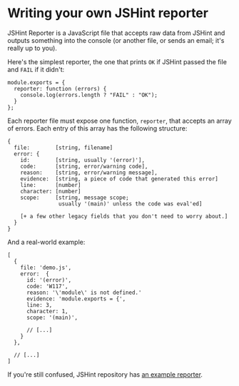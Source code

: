# Writing your own JSHint reporter

JSHint Reporter is a JavaScript file that accepts raw data from JSHint and
outputs something into the console (or another file, or sends an email; it's
really up to you).

Here's the simplest reporter, the one that prints `OK` if JSHint passed the file
and `FAIL` if it didn't:

    module.exports = {
      reporter: function (errors) {
        console.log(errors.length ? "FAIL" : "OK");
      }
    };

Each reporter file must expose one function, `reporter`, that accepts an array
of errors. Each entry of this array has the following structure:

    {
      file:        [string, filename]
      error: {
        id:        [string, usually '(error)'],
        code:      [string, error/warning code],
        reason:    [string, error/warning message],
        evidence:  [string, a piece of code that generated this error]
        line:      [number]
        character: [number]
        scope:     [string, message scope;
                    usually '(main)' unless the code was eval'ed]

        [+ a few other legacy fields that you don't need to worry about.]
      }
    }

And a real-world example:

    [
      {
        file: 'demo.js',
        error:  {
          id: '(error)',
          code: 'W117',
          reason: '\'module\' is not defined.'
          evidence: 'module.exports = {',
          line: 3,
          character: 1,
          scope: '(main)',

          // [...]
        }
      },

      // [...]
    ]

If you're still confused, JSHint repository has
[an example reporter](https://github.com/jshint/jshint/blob/master/examples/reporter.js).
